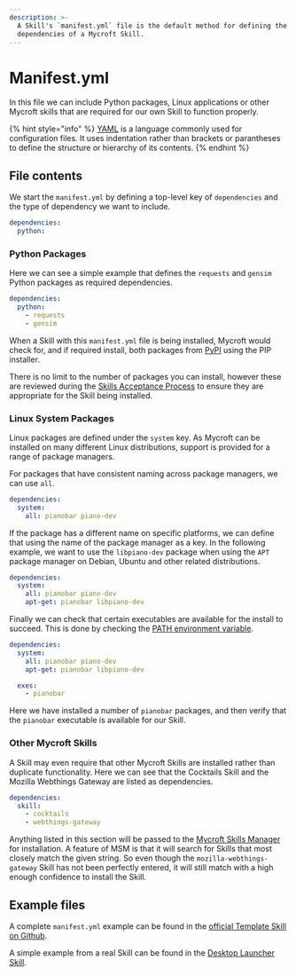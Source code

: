 ```yaml
---
description: >-
  A Skill's `manifest.yml` file is the default method for defining the
  dependencies of a Mycroft Skill.
---
```


# Manifest.yml

In this file we can include Python packages, Linux applications or other Mycroft skills that are required for our own Skill to function properly.

{% hint style="info" %}
[YAML](https://en.wikipedia.org/wiki/YAML) is a language commonly used for configuration files. It uses indentation rather than brackets or parantheses to define the structure or hierarchy of its contents.
{% endhint %}

## File contents

We start the `manifest.yml` by defining a top-level key of `dependencies` and the type of dependency we want to include.

```yaml
dependencies:
  python:
```

### Python Packages

Here we can see a simple example that defines the `requests` and `gensim` Python packages as required dependencies.

```yaml
dependencies:
  python:
    - requests
    - gensim
```

When a Skill with this `manifest.yml` file is being installed, Mycroft would check for, and if required install, both packages from [PyPI](https://pypi.org/) using the PIP installer.

There is no limit to the number of packages you can install, however these are reviewed during the [Skills Acceptance Process](../../marketplace-submission/skills-acceptance-process/) to ensure they are appropriate for the Skill being installed.

### Linux System Packages

Linux packages are defined under the `system` key. As Mycroft can be installed on many different Linux distributions, support is provided for a range of package managers.

For packages that have consistent naming across package managers, we can use `all`.

```yaml
dependencies:
  system:
    all: pianobar piano-dev
```

If the package has a different name on specific platforms, we can define that using the name of the package manager as a key. In the following example, we want to use the `libpiano-dev` package when using the `APT` package manager on Debian, Ubuntu and other related distributions.

```yaml
dependencies:
  system:
    all: pianobar piano-dev
    apt-get: pianobar libpiano-dev
```

Finally we can check that certain executables are available for the install to succeed. This is done by checking the [PATH environment variable](http://www.linfo.org/path_env_var.html).

```yaml
dependencies:
  system:
    all: pianobar piano-dev
    apt-get: pianobar libpiano-dev  

  exes:
    - pianobar
```

Here we have installed a number of `pianobar` packages, and then verify that the `pianobar` executable is available for our Skill.

### Other Mycroft Skills

A Skill may even require that other Mycroft Skills are installed rather than duplicate functionality. Here we can see that the Cocktails Skill and the Mozilla Webthings Gateway are listed as dependencies.

```yaml
dependencies:
  skill:
    - cocktails
    - webthings-gateway
```

Anything listed in this section will be passed to the [Mycroft Skills Manager](https://mycroft-ai.gitbook.io/docs/mycroft-technologies/mycroft-core/msm) for installation. A feature of MSM is that it will search for Skills that most closely match the given string. So even though the `mozilla-webthings-gateway` Skill has not been perfectly entered, it will still match with a high enough confidence to install the Skill.

## Example files

A complete `manifest.yml` example can be found in the [official Template Skill on Github](https://github.com/MycroftAI/mycroft-skills/blob/19.08/00__skill_template/manifest.yml).

A simple example from a real Skill can be found in the [Desktop Launcher Skill](https://github.com/MycroftAI/skill-desktop-launcher/blob/19.02/manifest.yml).

